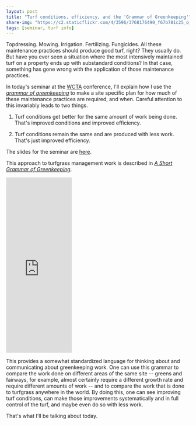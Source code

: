 ```yaml
---
layout: post
title: "Turf conditions, efficiency, and the 'Grammar of Greenkeeping'"
share-img: "https://c2.staticflickr.com/4/3596/3768176490_f67b781c25_o_d.jpg"
tags: [seminar, turf info]
---
```


Topdressing. Mowing. Irrigation. Fertilizing. Fungicides. All these maintenance practices should produce good turf, right? They usually do. But have you ever seen a situation where the most intensively maintained turf on a property ends up with substandard conditions? In that case, something has gone wrong with the application of those maintenance practices.

In today's seminar at the [WCTA](http://wcta-online.com/) conference, I'll explain how I use the [*grammar of greenkeeping*](https://leanpub.com/short_grammar_of_greenkeeping) to make a site specific plan for how much of these maintenance practices are required, and when. Careful attention to this invariably leads to two things.

1. Turf conditions get better for the same amount of work being done. That's improved conditions and improved efficiency.

2. Turf conditions remain the same and are produced with less work. That's just improved efficiency.

The slides for the seminar are [here](https://speakerdeck.com/micahwoods/turf-conditions-and-optimal-efficiency-1).

<script async class="speakerdeck-embed" data-id="3b030c1d18df4b53b64ec0798da59fd9" data-ratio="1.33333333333333" src="//speakerdeck.com/assets/embed.js"></script>

This approach to turfgrass management work is described in [*A Short Grammar of Greenkeeping*](https://leanpub.com/short_grammar_of_greenkeeping).

<iframe width="180" height="480" src="https://leanpub.com/short_grammar_of_greenkeeping/embed" frameborder="0" allowtransparency="true"></iframe>

This provides a somewhat standardized language for thinking about and communicating about greenkeeping work. One can use this grammar to compare the work done on different areas of the same site -- greens and fairways, for example, almost certainly require a different growth rate and require different amounts of work -- and to compare the work that is done to turfgrass anywhere in the world. By doing this, one can see improving turf conditions, can make those improvements systematically and in full control of the turf, and maybe even do so with less work.

That's what I'll be talking about today.




